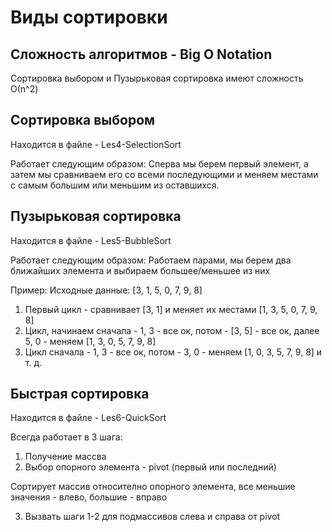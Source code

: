 # Виды сортировки

## Сложность алгоритмов - Big O Notation

Сортировка выбором и Пузырьковая сортировка имеют сложность О(n^2)

## Сортировка выбором
Находится в файле - Les4-SelectionSort

Работает следующим образом:
Сперва мы берем первый элемент, а затем мы сравниваем его со всеми последующими и меняем местами с самым большим или меньшим из оставшихся. 

## Пузырьковая сортировка
Находится в файле - Les5-BubbleSort

Работает следующим образом: 
Работаем парами, мы берем два ближайших элемента и выбираем большее/меньшее из них

Пример:
Исходные данные:
[3, 1, 5, 0, 7, 9, 8]

1. Первый цикл - сравнивает [3, 1] и меняет их местами [1, 3, 5, 0, 7, 9, 8]
2. Цикл, начинаем сначала - 1, 3 - все ок, потом - [3, 5] - все ок, далее 5, 0 - меняем [1, 3, 0, 5, 7, 9, 8]
3. Цикл сначала - 1, 3 - все ок, потом - 3, 0 - меняем [1, 0, 3, 5, 7, 9, 8]
и т. д.

## Быстрая сортировка
Находится в файле - Les6-QuickSort

Всегда работает в 3 шага:
1. Получение массва
2. Выбор опорного элемента - pivot (первый или последний)

Сортирует массив относително опорного элемента, все меньшие значения - влево, большие - вправо

3. Вызвать шаги 1-2 для подмассивов слева и справа от pivot



